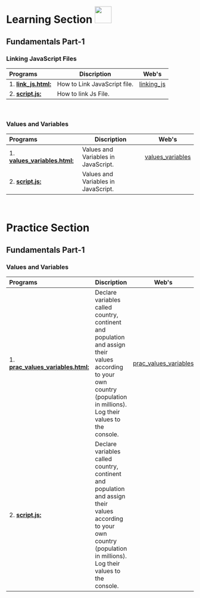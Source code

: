  <!-- <img src="https://i.imgur.com/QhRSIn8.gif"  height=250px width=500px> -->

# Learning Section <img src="https://i.imgur.com/ARXvPUn.gif"  height=45px>

## Fundamentals Part-1

### Linking JavaScript Files

| Programs                                           |Discription                             |Web's                                      |
|:---------------------------------------------------|----------------------------------------|-----------------------------------------|
|1. **[link_js.html:](Fundamentals_Part-1/linking_js_file/link_js.html)**| How to Link JavaScript file. |[linking_js](https://codepen.io/kushagra-jaiswal-the-bold/full/ZEZpdjr)|
|2. **[script.js:](Fundamentals_Part-1/linking_js_file/script.js)**| How to link Js File.| |
<br>

### Values and Variables

| Programs                                           |Discription                             |Web's                                      |
|:---------------------------------------------------|----------------------------------------|-----------------------------------------|
|1. **[values_variables.html:](Fundamentals_Part-1/values_variables/values_variable.html)**| Values and Variables in JavaScript. |[values_variables](https://codepen.io/kushagra-jaiswal-the-bold/full/xxeRJYz)|
|2. **[script.js:](Fundamentals_Part-1/values_variables/script.js)**| Values and Variables in JavaScript.| |
<br>

# Practice Section

## Fundamentals Part-1

### Values and Variables

| Programs                                           |Discription                             |Web's                                      |
|:---------------------------------------------------|----------------------------------------|-----------------------------------------|
|1. **[prac_values_variables.html:](Practice/Fundamentals_Part-1/values_variables/prac_values_variables.html)**| Declare variables called country, continent and population and assign their values according to your own country (population in millions). Log their values to the console. |[prac_values_variables](https://codepen.io/kushagra-jaiswal-the-bold/pen/YzMpjjM?editors=1111)|
|2. **[script.js:](Practice/Fundamentals_Part-1/values_variables/script.js)**| Declare variables called country, continent and population and assign their values according to your own country (population in millions). Log their values to the console.| |
<br>

